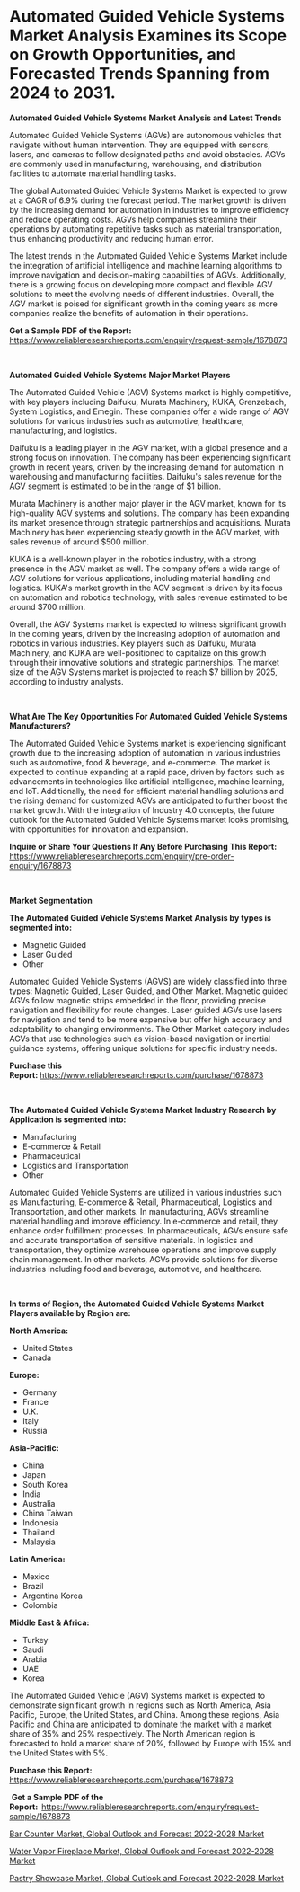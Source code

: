 <p><h1>Automated Guided Vehicle Systems Market Analysis Examines its Scope on Growth Opportunities, and Forecasted Trends Spanning from 2024 to 2031.</h1></p><p><strong>Automated Guided Vehicle Systems Market Analysis and Latest Trends</strong></p>
<p><p>Automated Guided Vehicle Systems (AGVs) are autonomous vehicles that navigate without human intervention. They are equipped with sensors, lasers, and cameras to follow designated paths and avoid obstacles. AGVs are commonly used in manufacturing, warehousing, and distribution facilities to automate material handling tasks.</p><p>The global Automated Guided Vehicle Systems Market is expected to grow at a CAGR of 6.9% during the forecast period. The market growth is driven by the increasing demand for automation in industries to improve efficiency and reduce operating costs. AGVs help companies streamline their operations by automating repetitive tasks such as material transportation, thus enhancing productivity and reducing human error.</p><p>The latest trends in the Automated Guided Vehicle Systems Market include the integration of artificial intelligence and machine learning algorithms to improve navigation and decision-making capabilities of AGVs. Additionally, there is a growing focus on developing more compact and flexible AGV solutions to meet the evolving needs of different industries. Overall, the AGV market is poised for significant growth in the coming years as more companies realize the benefits of automation in their operations.</p></p>
<p><strong>Get a Sample PDF of the Report:&nbsp;</strong> <a href="https://www.reliableresearchreports.com/enquiry/request-sample/1678873">https://www.reliableresearchreports.com/enquiry/request-sample/1678873</a></p>
<p>&nbsp;</p>
<p><strong>Automated Guided Vehicle Systems Major Market Players</strong></p>
<p><p>The Automated Guided Vehicle (AGV) Systems market is highly competitive, with key players including Daifuku, Murata Machinery, KUKA, Grenzebach, System Logistics, and Emegin. These companies offer a wide range of AGV solutions for various industries such as automotive, healthcare, manufacturing, and logistics.</p><p>Daifuku is a leading player in the AGV market, with a global presence and a strong focus on innovation. The company has been experiencing significant growth in recent years, driven by the increasing demand for automation in warehousing and manufacturing facilities. Daifuku's sales revenue for the AGV segment is estimated to be in the range of $1 billion.</p><p>Murata Machinery is another major player in the AGV market, known for its high-quality AGV systems and solutions. The company has been expanding its market presence through strategic partnerships and acquisitions. Murata Machinery has been experiencing steady growth in the AGV market, with sales revenue of around $500 million.</p><p>KUKA is a well-known player in the robotics industry, with a strong presence in the AGV market as well. The company offers a wide range of AGV solutions for various applications, including material handling and logistics. KUKA's market growth in the AGV segment is driven by its focus on automation and robotics technology, with sales revenue estimated to be around $700 million.</p><p>Overall, the AGV Systems market is expected to witness significant growth in the coming years, driven by the increasing adoption of automation and robotics in various industries. Key players such as Daifuku, Murata Machinery, and KUKA are well-positioned to capitalize on this growth through their innovative solutions and strategic partnerships. The market size of the AGV Systems market is projected to reach $7 billion by 2025, according to industry analysts.</p></p>
<p>&nbsp;</p>
<p><strong>What Are The Key Opportunities For Automated Guided Vehicle Systems Manufacturers?</strong></p>
<p><p>The Automated Guided Vehicle Systems market is experiencing significant growth due to the increasing adoption of automation in various industries such as automotive, food & beverage, and e-commerce. The market is expected to continue expanding at a rapid pace, driven by factors such as advancements in technologies like artificial intelligence, machine learning, and IoT. Additionally, the need for efficient material handling solutions and the rising demand for customized AGVs are anticipated to further boost the market growth. With the integration of Industry 4.0 concepts, the future outlook for the Automated Guided Vehicle Systems market looks promising, with opportunities for innovation and expansion.</p></p>
<p><strong>Inquire or Share Your Questions If Any Before Purchasing This Report:</strong> <a href="https://www.reliableresearchreports.com/enquiry/pre-order-enquiry/1678873">https://www.reliableresearchreports.com/enquiry/pre-order-enquiry/1678873</a></p>
<p>&nbsp;</p>
<p><strong>Market Segmentation</strong></p>
<p><strong>The Automated Guided Vehicle Systems Market Analysis by types is segmented into:</strong></p>
<p><ul><li>Magnetic Guided</li><li>Laser Guided</li><li>Other</li></ul></p>
<p><p>Automated Guided Vehicle Systems (AGVS) are widely classified into three types: Magnetic Guided, Laser Guided, and Other Market. Magnetic guided AGVs follow magnetic strips embedded in the floor, providing precise navigation and flexibility for route changes. Laser guided AGVs use lasers for navigation and tend to be more expensive but offer high accuracy and adaptability to changing environments. The Other Market category includes AGVs that use technologies such as vision-based navigation or inertial guidance systems, offering unique solutions for specific industry needs.</p></p>
<p><strong>Purchase this Report:&nbsp;</strong><a href="https://www.reliableresearchreports.com/purchase/1678873">https://www.reliableresearchreports.com/purchase/1678873</a></p>
<p>&nbsp;</p>
<p><strong>The Automated Guided Vehicle Systems Market Industry Research by Application is segmented into:</strong></p>
<p><ul><li>Manufacturing</li><li>E-commerce & Retail</li><li>Pharmaceutical</li><li>Logistics and Transportation</li><li>Other</li></ul></p>
<p><p>Automated Guided Vehicle Systems are utilized in various industries such as Manufacturing, E-commerce & Retail, Pharmaceutical, Logistics and Transportation, and other markets. In manufacturing, AGVs streamline material handling and improve efficiency. In e-commerce and retail, they enhance order fulfillment processes. In pharmaceuticals, AGVs ensure safe and accurate transportation of sensitive materials. In logistics and transportation, they optimize warehouse operations and improve supply chain management. In other markets, AGVs provide solutions for diverse industries including food and beverage, automotive, and healthcare.</p></p>
<p>&nbsp;</p>
<p><strong>In terms of Region, the Automated Guided Vehicle Systems Market Players available by Region are:</strong></p>
<p>
    <p> <strong> North America: </strong>
        <ul>
            <li>United States</li>
            <li>Canada</li>
        </ul>
        </p> 
    <p> <strong> Europe: </strong>
        <ul>
            <li>Germany</li>
            <li>France</li>
            <li>U.K.</li>
            <li>Italy</li>
            <li>Russia</li>
        </ul>
        </p> 
    <p> <strong> Asia-Pacific: </strong>
        <ul>
            <li>China</li>
            <li>Japan</li>
            <li>South Korea</li>
            <li>India</li>
            <li>Australia</li>
            <li>China Taiwan</li>
            <li>Indonesia</li>
            <li>Thailand</li>
            <li>Malaysia</li>
        </ul>
        </p> 
    <p> <strong> Latin America: </strong>
        <ul>
            <li>Mexico</li>
            <li>Brazil</li>
            <li>Argentina Korea</li>
            <li>Colombia</li>
        </ul>
        </p> 
    <p> <strong> Middle East & Africa: </strong>
        <ul>
            <li>Turkey</li>
            <li>Saudi</li>
            <li>Arabia</li>
            <li>UAE</li>
            <li>Korea</li>
        </ul>
    </p>
    </p>
<p><p>The Automated Guided Vehicle (AGV) Systems market is expected to demonstrate significant growth in regions such as North America, Asia Pacific, Europe, the United States, and China. Among these regions, Asia Pacific and China are anticipated to dominate the market with a market share of 35% and 25% respectively. The North American region is forecasted to hold a market share of 20%, followed by Europe with 15% and the United States with 5%.</p></p>
<p><strong>Purchase this Report: </strong><a href="https://www.reliableresearchreports.com/purchase/1678873">https://www.reliableresearchreports.com/purchase/1678873</a></p>
<p>&nbsp;<strong>Get a Sample PDF of the Report:&nbsp;&nbsp;</strong><a href="https://www.reliableresearchreports.com/enquiry/request-sample/1678873">https://www.reliableresearchreports.com/enquiry/request-sample/1678873</a></p>
<p><strong></strong></p>
<p><p><a href="https://view.publitas.com/reportprime-1/bar-counter-market-global-outlook-and-forecast-2022-2028-market-research-report-unlocks-analysis-on-the-market-financial-status-market-size-and-market-revenue-upto-2030/">Bar Counter Market, Global Outlook and Forecast 2022-2028 Market</a></p><p><a href="https://view.publitas.com/reportprime-1/water-vapor-fireplace-market-global-outlook-and-forecast-2022-2028-market-size-2023-2030-global-industrial-analysis-key-geographical-regions-market-share-top-key-players-product-types-and-forecast-research-report/">Water Vapor Fireplace Market, Global Outlook and Forecast 2022-2028 Market</a></p><p><a href="https://view.publitas.com/reportprime-1/pastry-showcase-market-global-outlook-and-forecast-2022-2028-market-size-2023-2030-global-industrial-analysis-key-geographical-regions-market-share-top-key-players-product-types-and-forecast-research-report/">Pastry Showcase Market, Global Outlook and Forecast 2022-2028 Market</a></p></p>